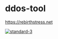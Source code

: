 # ddos-tool
https://rebirthstress.net

<a href="https://imgbb.com/"><img src="https://i.ibb.co/KzppQ5s3/standard-3.gif" alt="standard-3" border="0"></a>
